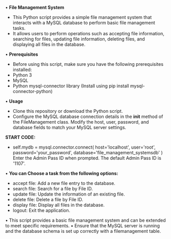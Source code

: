 •  **File Management System**
-  This Python script provides a simple file management system that interacts with a MySQL database to perform basic file management tasks. 
-  It allows users to perform operations such as accepting file information, searching for files, updating file information, deleting files, and displaying all files in the database.

•  **Prerequisites**
-  Before using this script, make sure you have the following prerequisites installed:
-  Python 3
-  MySQL
-  Python mysql-connector library (Install using pip install mysql-connector-python)

•  **Usage**
-  Clone this repository or download the Python script.
-  Configure the MySQL database connection details in the __init__ method of the FileManagement class. Modify the host, user, password, and database fields to match your MySQL server settings.

**START CODE:**
-  self.mydb = mysql.connector.connect(
    host='localhost',
    user='root',
    password='your_password',
    database='file_management_systemsdb'
)
Enter the Admin Pass ID when prompted. The default Admin Pass ID is '1107'.

• **You can Choose a task from the following options:**

-  accept file: Add a new file entry to the database.
-  search file: Search for a file by File ID.
-  update file: Update the information of an existing file.
-  delete file: Delete a file by File ID.
-  display file: Display all files in the database.
-  logout: Exit the application.

•  This script provides a basic file management system and can be extended to meet specific requirements.
•  Ensure that the MySQL server is running and the database schema is set up correctly with a filemanagement table.
